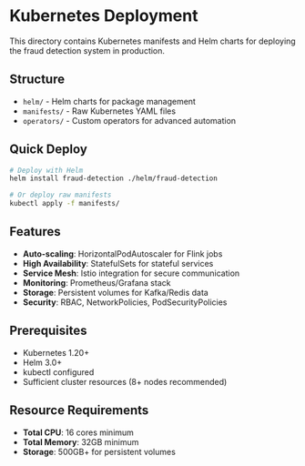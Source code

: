 # Kubernetes Deployment

This directory contains Kubernetes manifests and Helm charts for deploying the fraud detection system in production.

## Structure

- `helm/` - Helm charts for package management
- `manifests/` - Raw Kubernetes YAML files
- `operators/` - Custom operators for advanced automation

## Quick Deploy

```bash
# Deploy with Helm
helm install fraud-detection ./helm/fraud-detection

# Or deploy raw manifests
kubectl apply -f manifests/
```

## Features

- **Auto-scaling**: HorizontalPodAutoscaler for Flink jobs
- **High Availability**: StatefulSets for stateful services
- **Service Mesh**: Istio integration for secure communication
- **Monitoring**: Prometheus/Grafana stack
- **Storage**: Persistent volumes for Kafka/Redis data
- **Security**: RBAC, NetworkPolicies, PodSecurityPolicies

## Prerequisites

- Kubernetes 1.20+
- Helm 3.0+
- kubectl configured
- Sufficient cluster resources (8+ nodes recommended)

## Resource Requirements

- **Total CPU**: 16 cores minimum
- **Total Memory**: 32GB minimum
- **Storage**: 500GB+ for persistent volumes